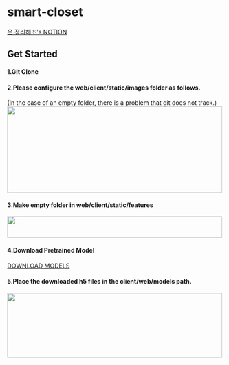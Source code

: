 # smart-closet
[옷 정리해조's NOTION](https://www.notion.so/2021ktintern7/KT-close-to-closet-92a58c4e687640d881aa689fe4d371d5)

## Get Started
#### 1.Git Clone
#### 2.Please configure the web/client/static/images folder as follows.
(In the case of an empty folder, there is a problem that git does not track.)
<img src='https://user-images.githubusercontent.com/47296316/148478789-51e1e7d0-83b7-47b8-8f4f-53fb69adcc73.jpg' width='500' height='200'>
#### 3.Make empty folder in web/client/static/features
<img src='https://user-images.githubusercontent.com/47296316/148478709-8622f59c-b44c-43be-8bc4-234119826061.jpg' width='500' height='50'>

#### 4.Download Pretrained Model
[DOWNLOAD MODELS](https://drive.google.com/drive/folders/13wFP4lOj3gv50_-7Sqlu8kxj1-27u2Nc?usp=sharing)

#### 5.Place the downloaded h5 files in the client/web/models path.
<img src='https://user-images.githubusercontent.com/47296316/148478419-ce5b46db-09b5-4b30-ae23-47699cb0c205.jpg' width='500' height='150'>
